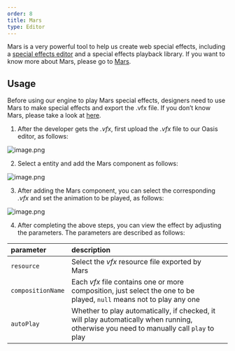 ```yaml
---
order: 8
title: Mars
type: Editor
---
```


Mars is a very powerful tool to help us create web special effects, including a [special effects editor](https://render.alipay.com/p/s/mars-editor/) and a special effects playback library. If you want to know more about Mars, please go to [Mars](https://yuque.antfin-inc.com/oasisgroup/mars).

## Usage

Before using our engine to play Mars special effects, designers need to use Mars to make special effects and export the .vfx file. If you don’t know Mars, please take a look at [here](https://render.alipay.com/p/s/mars-editor/#).

1. After the developer gets the _.vfx_, first upload the _.vfx_ file to our Oasis editor, as follows:

![image.png](https://gw.alipayobjects.com/mdn/rms_d27172/afts/img/A*lhieRKWLn64AAAAAAAAAAAAAARQnAQ)

2. Select a entity and add the Mars component as follows:

![image.png](https://gw.alipayobjects.com/mdn/rms_d27172/afts/img/A*zIECQJ0MzCsAAAAAAAAAAAAAARQnAQ)

3. After adding the Mars component, you can select the corresponding _.vfx_ and set the animation to be played, as follows:

![image.png](https://gw.alipayobjects.com/mdn/rms_d27172/afts/img/A*HGUdTLoJuHcAAAAAAAAAAAAAARQnAQ)

4. After completing the above steps, you can view the effect by adjusting the parameters. The parameters are described as follows:

| parameter | description |  |
| :--- | :--- | --- |
| `resource` | Select the _vfx_ resource file exported by Mars |  |
| `compositionName` | Each _vfx_ file contains one or more composition, just select the one to be played, `null` means not to play any one |  |
| `autoPlay` | Whether to play automatically, if checked, it will play automatically when running, otherwise you need to manually call `play` to play |  |